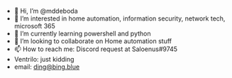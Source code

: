 - 👋 Hi, I’m @mddeboda
- 👀 I’m interested in home automation, information security, network tech, microsoft 365
- 🌱 I’m currently learning powershell and python
- 💞️ I’m looking to collaborate on Home automation stuff
- 📫 How to reach me: Discord request at Saloenus#9745  
- Ventrilo: just kidding
- email: ding@bing.blue

<!---
mddeboda/mddeboda is a ✨ special ✨ repository because its `README.md` (this file) appears on your GitHub profile.
You can click the Preview link to take a look at your changes.
--->
